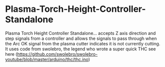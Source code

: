 # Plasma-Torch-Height-Controller-Standalone
Plasma Torch Height Controller Standalone... accepts Z axis direction and step signals from a controller and allows the signals to pass through when the Arc OK signal from the plasma cutter indicates it is not currently cutting. It uses code from swolebro, the legend who wrote a super quick THC see here (https://github.com/swolebro/swolebro-youtube/blob/master/arduino/thc/thc.ino)
